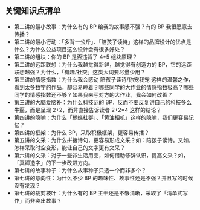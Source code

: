 ## 关键知识点清单


- 第二讲的最小故事：为什么有的 BP 给我的故事感不强？有的 BP 我很愿意去传播？
- 第二讲的最小行动：「多背一公斤」、「陪孩子读诗」这样的品牌设计的优点是什么？为什么公益项目这么设计会有很多好处？
- 第二讲的组块：你的 BP 是否违背了 4*5 组块原理？
- 第二讲的远距联想：为什么我越觉得新鲜，越觉得有创造力的 BP，它的远距联想越强？为什么，「有趣/社交」这类大词要尽量少用？
- 第三讲的情感指数：为什么我会感动 陪孩子读诗/你宠我宠 这样的温馨之作，看到太多数字的作品，却容易睡着？哪些同学的大作业的情感指数极高？哪些同学的情感指数还不够？如果我来写对方的大作业，我会如何改善？
- 第三讲的大脑爱脑补：为什么科技范的 BP，反而不要反复讲自己的科技多么牛逼，而是呈现 2+2，而非直接告诉读者 2+2=4 这样的结论？
- 第四讲的隐喻：为什么「蝴蝶社群」、「黄油相机」这样的隐喻，我们更容易记忆？
- 第四讲的框架：为什么 BP，采取积极框架，更容易传播？
- 第五讲的文采：为什么拼接诗句，更容易形成文采？如：陪孩子读诗。又如，怎样采取时空变形，能让自己的文字更有文采？
- 第六讲的文采：对于一些非生活用品，如何借助修辞认识，提高文采？如，「真卿造字」的下一步改进方向。
- 第七讲的故事种子：为什么故事种子只选一个而非多个？
- 第七讲的意向性：为什么不少 BP 的趣味性、故事性还是不强？并且写的时候没有发现？
- 第七讲的裁剪枝叶：为什么有的 BP 主干还是不够清晰，采取了「清单式写作」而非突出故事？
